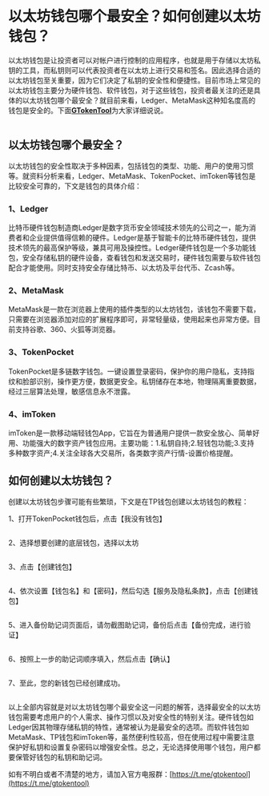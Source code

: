 # 以太坊钱包哪个最安全？如何创建以太坊钱包？

以太坊钱包是让投资者可以对帐户进行控制的应用程序，也就是用于存储以太坊私钥的工具，而私钥则可以代表投资者在以太坊上进行交易和签名。因此选择合适的以太坊钱包至关重要，因为它们决定了私钥的安全性和便捷性。目前市场上常见的以太坊钱包主要分为硬件钱包、软件钱包，对于这些钱包，投资者最关注的还是具体的以太坊钱包哪个最安全？就目前来看，Ledger、MetaMask这种知名度高的钱包是安全的。下面[**GTokenTool**](https://www.bgtokentool.com)为大家详细说说。

<figure><img src="../../.gitbook/assets/20241230-132806 (1).png" alt=""><figcaption></figcaption></figure>

## 以太坊钱包哪个最安全？

以太坊钱包的安全性取决于多种因素，包括钱包的类型、功能、用户的使用习惯等。就资料分析来看，Ledger、MetaMask、TokenPocket、imToken等钱包是比较安全可靠的，下文是钱包的具体介绍：

### 1、Ledger

比特币硬件钱包制造商Ledger是数字货币安全领域技术领先的公司之一，能为消费者和企业提供值得信赖的硬件。Ledger是基于智能卡的比特币硬件钱包，提供技术领先的最高保护等级，兼具可用及操控性。Ledger硬件钱包是一个多功能钱包，安全存储私钥的硬件设备，查看钱包和发送交易时，硬件钱包需要与软件钱包配合才能使用。同时支持安全存储比特币、以太坊及平台代币、Zcash等。

### 2、MetaMask

MetaMask是一款在浏览器上使用的插件类型的以太坊钱包，该钱包不需要下载，只需要在浏览器添加对应的扩展程序即可，非常轻量级，使用起来也非常方便。目前支持谷歌、360、火狐等浏览器。

### 3、TokenPocket

TokenPocket是多链数字钱包。一键设置登录密码，保护你的用户隐私，支持指纹和脸部识别，操作更方便，数据更安全。私钥储存在本地，物理隔离重要数据，经过三层算法处理，敏感信息永不泄露。

### 4、imToken

imToken是一款移动端轻钱包App，它旨在为普通用户提供一款安全放心、简单好用、功能强大的数字资产钱包应用。主要功能：1.私钥自持;2.轻钱包功能;3.支持多种数字资产;4.关注全球各大交易所，各类数字资产行情-设置价格提醒。

## 如何创建以太坊钱包？

创建以太坊钱包步骤可能有些繁琐，下文是在TP钱包创建以太坊钱包的教程：

1、打开TokenPocket钱包后，点击【我没有钱包】

<figure><img src="../../.gitbook/assets/2024081614020712.jpg" alt=""><figcaption></figcaption></figure>

2、选择想要创建的底层钱包，选择以太坊

<figure><img src="../../.gitbook/assets/2024081614020712 (1).jpg" alt=""><figcaption></figcaption></figure>

3、点击【创建钱包】

<figure><img src="../../.gitbook/assets/2024081614020712 (2).jpg" alt=""><figcaption></figcaption></figure>

4、依次设置【钱包名】和【密码】，然后勾选【服务及隐私条款】，点击【创建钱包】

<figure><img src="../../.gitbook/assets/2024081614020712 (3).jpg" alt=""><figcaption></figcaption></figure>

5、进入备份助记词页面后，请勿截图助记词，备份后点击【备份完成，进行验证】

<figure><img src="../../.gitbook/assets/2024081614020712 (4).jpg" alt=""><figcaption></figcaption></figure>

6、按照上一步的助记词顺序填入，然后点击【确认】

<figure><img src="../../.gitbook/assets/2024081614020712 (5).jpg" alt=""><figcaption></figcaption></figure>

7、至此，您的新钱包已经创建成功。

<figure><img src="../../.gitbook/assets/2024081614020712 (6).jpg" alt=""><figcaption></figcaption></figure>

以上全部内容就是对以太坊钱包哪个最安全这一问题的解答，选择最安全的以太坊钱包需要考虑用户的个人需求、操作习惯以及对安全性的特别关注。硬件钱包如Ledger因其物理存储私钥的特性，通常被认为是最安全的选项。而软件钱包如MetaMask、TP钱包和imToken等，虽然便利性较高，但在使用过程中需要注意保护好私钥和设置复杂密码以增强安全性。总之，无论选择使用哪个钱包，用户都要保管好钱包的私钥和助记词。

如有不明白或者不清楚的地方，请加入官方电报群：[https://t.me/gtokentool](https://t.me/gtokentool)
